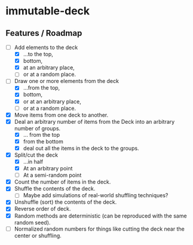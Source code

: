 # immutable-deck

## Features / Roadmap

- [ ] Add elements to the deck
  - [X] ...to the top,
  - [X] bottom,
  - [X] at an arbitrary place,
  - [ ] or at a random place.
- [ ] Draw one or more elements from the deck 
  - [X] ...from the top,
  - [X] bottom,
  - [X] or at an arbitrary place,
  - [ ] or at a random place.
- [X] Move items from one deck to another.
- [X] Deal an arbitrary number of items from the Deck into an arbitrary number of groups.
  - [X] ... from the top
  - [X] from the bottom
  - [X] deal out all the items in the deck to the groups.
- [X] Split/cut the deck
  - [X] ...in half
  - [X] At an arbitrary point
  - [ ] At a semi-random point
- [X] Count the number of items in the deck.
- [X] Shuffle the contents of the deck.
  - [ ] Maybe add simulations of real-world shuffling techniques?
- [X] Unshuffle (sort) the contents of the deck.
- [X] Reverse order of deck.
- [X] Random methods are deterministic (can be reproduced with the same random seed).
- [ ] Normalized random numbers for things like cutting the deck near the center or shuffling.
